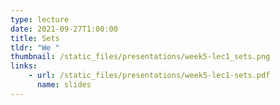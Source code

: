 ```yaml
---
type: lecture
date: 2021-09-27T1:00:00
title: Sets
tldr: "We "
thumbnail: /static_files/presentations/week5-lec1_sets.png 
links: 
    - url: /static_files/presentations/week5-lec1-sets.pdf
      name: slides
---
```

